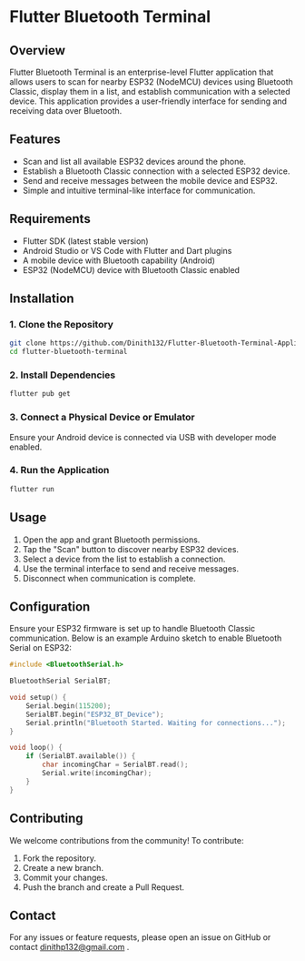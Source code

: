 # Flutter Bluetooth Terminal

## Overview
Flutter Bluetooth Terminal is an enterprise-level Flutter application that allows users to scan for nearby ESP32 (NodeMCU) devices using Bluetooth Classic, display them in a list, and establish communication with a selected device. This application provides a user-friendly interface for sending and receiving data over Bluetooth.

## Features
- Scan and list all available ESP32 devices around the phone.
- Establish a Bluetooth Classic connection with a selected ESP32 device.
- Send and receive messages between the mobile device and ESP32.
- Simple and intuitive terminal-like interface for communication.

## Requirements
- Flutter SDK (latest stable version)
- Android Studio or VS Code with Flutter and Dart plugins
- A mobile device with Bluetooth capability (Android)
- ESP32 (NodeMCU) device with Bluetooth Classic enabled

## Installation
### 1. Clone the Repository
```bash
git clone https://github.com/Dinith132/Flutter-Bluetooth-Terminal-Application.git
cd flutter-bluetooth-terminal
```

### 2. Install Dependencies
```bash
flutter pub get
```

### 3. Connect a Physical Device or Emulator
Ensure your Android device is connected via USB with developer mode enabled.

### 4. Run the Application 
```bash
flutter run
```

## Usage
1. Open the app and grant Bluetooth permissions.
2. Tap the "Scan" button to discover nearby ESP32 devices.
3. Select a device from the list to establish a connection.
4. Use the terminal interface to send and receive messages.
5. Disconnect when communication is complete.

## Configuration
Ensure your ESP32 firmware is set up to handle Bluetooth Classic communication. Below is an example Arduino sketch to enable Bluetooth Serial on ESP32:
```cpp
#include <BluetoothSerial.h>

BluetoothSerial SerialBT;

void setup() {
    Serial.begin(115200);
    SerialBT.begin("ESP32_BT_Device");
    Serial.println("Bluetooth Started. Waiting for connections...");
}

void loop() {
    if (SerialBT.available()) {
        char incomingChar = SerialBT.read();
        Serial.write(incomingChar);
    }
}
```

## Contributing
We welcome contributions from the community! To contribute:
1. Fork the repository.
2. Create a new branch.
3. Commit your changes.
4. Push the branch and create a Pull Request.

## Contact
For any issues or feature requests, please open an issue on GitHub or contact dinithp132@gmail.com .

